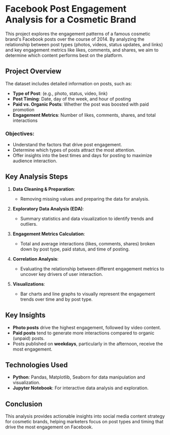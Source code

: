 # Facebook Post Engagement Analysis for a Cosmetic Brand

This project explores the engagement patterns of a famous cosmetic brand's Facebook posts over the course of 2014. By analyzing the relationship between post types (photos, videos, status updates, and links) and key engagement metrics like likes, comments, and shares, we aim to determine which content performs best on the platform.

## Project Overview

The dataset includes detailed information on posts, such as:
- **Type of Post**: (e.g., photo, status, video, link)
- **Post Timing**: Date, day of the week, and hour of posting
- **Paid vs. Organic Posts**: Whether the post was boosted with paid promotion
- **Engagement Metrics**: Number of likes, comments, shares, and total interactions

### Objectives:
- Understand the factors that drive post engagement.
- Determine which types of posts attract the most attention.
- Offer insights into the best times and days for posting to maximize audience interaction.

## Key Analysis Steps

1. **Data Cleaning & Preparation**:
   - Removing missing values and preparing the data for analysis.

2. **Exploratory Data Analysis (EDA)**:
   - Summary statistics and data visualization to identify trends and outliers.

3. **Engagement Metrics Calculation**:
   - Total and average interactions (likes, comments, shares) broken down by post type, paid status, and time of posting.

4. **Correlation Analysis**:
   - Evaluating the relationship between different engagement metrics to uncover key drivers of user interaction.

5. **Visualizations**:
   - Bar charts and line graphs to visually represent the engagement trends over time and by post type.

## Key Insights

- **Photo posts** drive the highest engagement, followed by video content.
- **Paid posts** tend to generate more interactions compared to organic (unpaid) posts.
- Posts published on **weekdays**, particularly in the afternoon, receive the most engagement.

## Technologies Used
- **Python**: Pandas, Matplotlib, Seaborn for data manipulation and visualization.
- **Jupyter Notebook**: For interactive data analysis and exploration.

## Conclusion
This analysis provides actionable insights into social media content strategy for cosmetic brands, helping marketers focus on post types and timing that drive the most engagement on Facebook.


